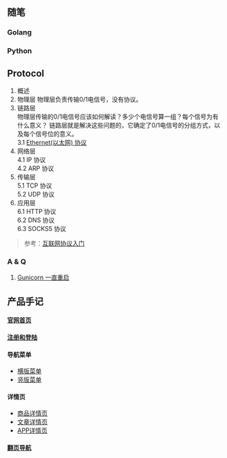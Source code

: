 

## 随笔
### Golang

### Python

## Protocol
1. 概述
2. 物理层
物理层负责传输0/1电信号，没有协议。
3. 链路层  
物理层传输的0/1电信号应该如何解读？多少个电信号算一组？每个信号为有什么意义？
链路层就是解决这些问题的，它确定了0/1电信号的分组方式，以及每个信号位的意义。   
3.1 [Ethernet(以太网) 协议](./Protocol/以太网协议.md)  
4. 网络层  
4.1 IP 协议  
4.2 ARP 协议  
5. 传输层  
5.1 TCP 协议  
5.2 UDP 协议  
6. 应用层  
6.1 HTTP 协议  
6.2 DNS 协议  
6.3 SOCKS5 协议  

> 参考：[互联网协议入门](http://www.ruanyifeng.com/blog/2012/05/internet_protocol_suite_part_i.html)

### A & Q
1. [Gunicorn 一直重启](./Questions/Gunicorn一直重启.md)


## 产品手记
#### [官网首页](./ProductNotes/notes/官网首页.md)  
#### [注册和登陆](./ProductNotes/notes/注册和登陆.md)  
#### 导航菜单  
- [横版菜单](./ProductNotes/notes/导航菜单-横版.md)  
- [竖版菜单](./ProductNotes/notes/导航菜单-竖版.md)  

#### 详情页  
- [商品详情页](./ProductNotes/notes/详情页之商品.md)  
- [文章详情页](./ProductNotes/notes/详情页之文章.md)  
- [APP详情页](./ProductNotes/notes/详情页之APP.md)  

#### [翻页导航](./ProductNotes/notes/翻页导航.md)  